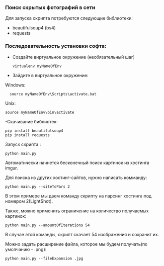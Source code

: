 ### Поиск скрытых фотографий в сети
Для запуска скрипта потребуются следующие библиотеки:
- beautifulsoup4 (bs4)
- requests

### Последовательность установки софта:
- Создайте виртуальное окружение (необязательный шаг)

      virtualenv myNameOfEnv

- Зайдите в виртуальное окружение:


Windows:

      source myNameOfEnv\Scripts\activate.bat
      

Unix:

    source myNameOfEnv\bin\activate

-Скачивание библиотек:

    pip install beautifulsoup4
    pip install requests
      
Запуск скрипта :

    python main.py 
    
Автоматически начнется бесконечный поиск картинок из хостинга imgur.

Для поиска из других хостинг-сайтов, нужно написать комманду:

    python main.py --siteToPars 2
   
В этом примере мы даем команду скрипту на парсинг хостинга под номером 2(LightShot).

Также, можно применить ограничение на количество получаемых картинок:

    python main.py --amountOfIterations 54
    
В случае этой команды, скрипт скачает 54 изображения и сохранит их.


Можно задать расширение файла, которое мы будем получать(по умолчанию - .png):

    python main.py --fileExpansion .jpg

